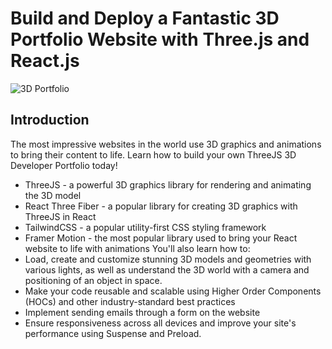 # Build and Deploy a Fantastic 3D Portfolio Website with Three.js and React.js
![3D Portfolio](https://github.com/Wadi-geodev/Wadi-geodev.github.io/blob/main/logo-.png)

## Introduction
The most impressive websites in the world use 3D graphics and animations to bring their content to life. Learn how to build your own ThreeJS 3D Developer Portfolio today! 
 

- ThreeJS - a powerful 3D graphics library for rendering and animating the 3D model
- React Three Fiber - a popular library for creating 3D graphics with ThreeJS in React
- TailwindCSS - a popular utility-first CSS styling framework
- Framer Motion - the most popular library used to bring your React website to life with animations
You'll also learn how to:
- Load, create and customize stunning 3D models and geometries with various lights, as well as understand the 3D world with a camera and positioning of an object in space.
- Make your code reusable and scalable using Higher Order Components (HOCs) and other industry-standard best practices
- Implement sending emails through a form on the website
- Ensure responsiveness across all devices and improve your site's performance using Suspense and Preload.


